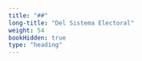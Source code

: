 ```yaml
---
title: "##"
long-title: "Del Sistema Electoral"
weight: 54
bookHidden: true
type: "heading"
---
```

